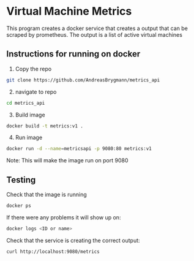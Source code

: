 # Virtual Machine Metrics
This program creates a docker service that creates a output that can be scraped by prometheus. The output is a list of active virtual machines

## Instructions for running on docker
1. Copy the repo
```bash
git clone https://github.com/AndreasBrygmann/metrics_api
```
2. navigate to repo
```bash
cd metrics_api
```

3. Build image
```bash
docker build -t metrics:v1 .
```

4. Run image
```bash
docker run -d --name=metricsapi -p 9080:80 metrics:v1
```
Note: This will make the image run on port 9080 

## Testing
Check that the image is running
```bash
docker ps
```

If there were any problems it will show up on:
```bash
docker logs <ID or name>
```

Check that the service is creating the correct output:
```bash
curl http://localhost:9080/metrics
```
